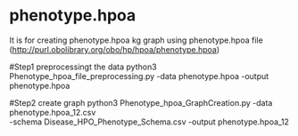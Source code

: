 # phenotype.hpoa



It is for creating phenotype.hpoa kg graph using phenotype.hpoa file (http://purl.obolibrary.org/obo/hp/hpoa/phenotype.hpoa)

#Step1 preprocessingt the data
python3 Phenotype_hpoa_file_preprocessing.py -data phenotype.hpoa -output phenotype.hpoa


#Step2 create graph
python3 Phenotype_hpoa_GraphCreation.py -data phenotype.hpoa_12.csv \
            -schema Disease_HPO_Phenotype_Schema.csv -output phenotype.hpoa_12
